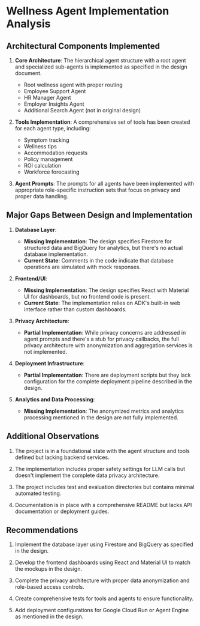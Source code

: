 # Wellness Agent Implementation Analysis

## Architectural Components Implemented
1. **Core Architecture**: The hierarchical agent structure with a root agent and specialized sub-agents is implemented as specified in the design document.
   - Root wellness agent with proper routing
   - Employee Support Agent
   - HR Manager Agent
   - Employer Insights Agent
   - Additional Search Agent (not in original design)

2. **Tools Implementation**: A comprehensive set of tools has been created for each agent type, including:
   - Symptom tracking
   - Wellness tips
   - Accommodation requests
   - Policy management
   - ROI calculation
   - Workforce forecasting

3. **Agent Prompts**: The prompts for all agents have been implemented with appropriate role-specific instruction sets that focus on privacy and proper data handling.

## Major Gaps Between Design and Implementation

1. **Database Layer**: 
   - **Missing Implementation**: The design specifies Firestore for structured data and BigQuery for analytics, but there's no actual database implementation.
   - **Current State**: Comments in the code indicate that database operations are simulated with mock responses.

2. **Frontend/UI**:
   - **Missing Implementation**: The design specifies React with Material UI for dashboards, but no frontend code is present.
   - **Current State**: The implementation relies on ADK's built-in web interface rather than custom dashboards.

3. **Privacy Architecture**:
   - **Partial Implementation**: While privacy concerns are addressed in agent prompts and there's a stub for privacy callbacks, the full privacy architecture with anonymization and aggregation services is not implemented.

4. **Deployment Infrastructure**:
   - **Partial Implementation**: There are deployment scripts but they lack configuration for the complete deployment pipeline described in the design.

5. **Analytics and Data Processing**:
   - **Missing Implementation**: The anonymized metrics and analytics processing mentioned in the design are not fully implemented.

## Additional Observations

1. The project is in a foundational state with the agent structure and tools defined but lacking backend services.

2. The implementation includes proper safety settings for LLM calls but doesn't implement the complete data privacy architecture.

3. The project includes test and evaluation directories but contains minimal automated testing.

4. Documentation is in place with a comprehensive README but lacks API documentation or deployment guides.

## Recommendations

1. Implement the database layer using Firestore and BigQuery as specified in the design.

2. Develop the frontend dashboards using React and Material UI to match the mockups in the design.

3. Complete the privacy architecture with proper data anonymization and role-based access controls.

4. Create comprehensive tests for tools and agents to ensure functionality.

5. Add deployment configurations for Google Cloud Run or Agent Engine as mentioned in the design.